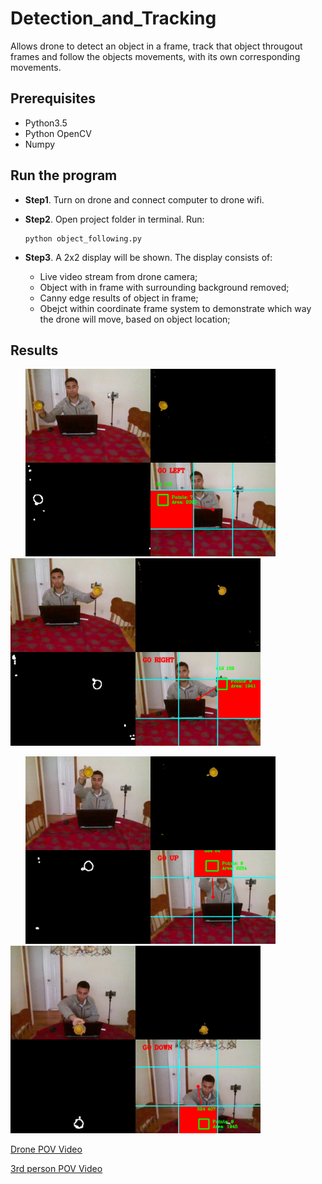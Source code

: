# Detection_and_Tracking

Allows drone to detect an object in a frame, track that object througout frames and follow the objects movements, with its own corresponding movements.

## Prerequisites

- Python3.5
- Python OpenCV
- Numpy 


## Run the program
- **Step1**. Turn on drone and connect computer to drone wifi.


- **Step2**. Open project folder in terminal. Run:
    
    ```
    python object_following.py
    ```

- **Step3**. A 2x2 display will be shown. The display consists of:

    - Live video stream from drone camera;
    - Object with in frame with surrounding background removed;
    - Canny edge results of object in frame;
    - Obejct within coordinate frame system to demonstrate which way the drone will move, based on object location;
    
    
## Results

&nbsp;&nbsp;&nbsp;&nbsp;&nbsp; <img src="images/go_left.jpg" alt="final" width="400"/> &nbsp;&nbsp;&nbsp;&nbsp;&nbsp; <img src="images/go_right.jpg" alt="final" width="400"/> 

&nbsp;&nbsp;&nbsp;&nbsp;&nbsp; <img src="images/go_up.jpg" alt="final" width="400"/> &nbsp;&nbsp;&nbsp;&nbsp;&nbsp; <img src="images/go_down.jpg" alt="final" width="400"/>


[Drone POV Video](images/result.mp4)

[3rd person POV Video](3POV.mp4)
